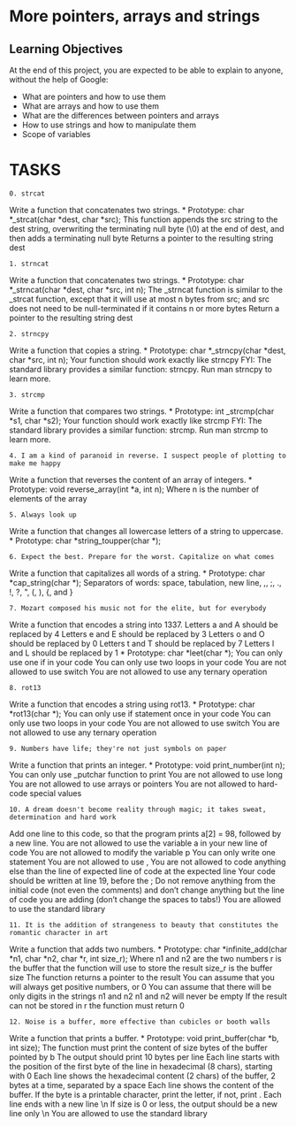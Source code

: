 # More pointers, arrays and strings

## Learning Objectives
At the end of this project, you are expected to be able to explain to anyone, without the help of Google:
- What are pointers and how to use them
- What are arrays and how to use them
- What are the differences between pointers and arrays
- How to use strings and how to manipulate them
- Scope of variables

# TASKS
	0. strcat
Write a function that concatenates two strings.
	* Prototype: char *_strcat(char *dest, char *src);
This function appends the src string to the dest string, overwriting the terminating null byte (\0) at the end of dest, and then adds a terminating null byte
Returns a pointer to the resulting string dest

	1. strncat
Write a function that concatenates two strings.
	* Prototype: char *_strncat(char *dest, char *src, int n);
The _strncat function is similar to the _strcat function, except that
it will use at most n bytes from src; and
src does not need to be null-terminated if it contains n or more bytes
Return a pointer to the resulting string dest

	2. strncpy
Write a function that copies a string.
	* Prototype: char *_strncpy(char *dest, char *src, int n);
Your function should work exactly like strncpy
FYI: The standard library provides a similar function: strncpy. Run man strncpy to learn more.

	3. strcmp
Write a function that compares two strings.
	* Prototype: int _strcmp(char *s1, char *s2);
Your function should work exactly like strcmp
FYI: The standard library provides a similar function: strcmp. Run man strcmp to learn more.

	4. I am a kind of paranoid in reverse. I suspect people of plotting to make me happy
Write a function that reverses the content of an array of integers.
	* Prototype: void reverse_array(int *a, int n);
Where n is the number of elements of the array

	5. Always look up
Write a function that changes all lowercase letters of a string to uppercase.
	* Prototype: char *string_toupper(char *);

	6. Expect the best. Prepare for the worst. Capitalize on what comes
Write a function that capitalizes all words of a string.
	* Prototype: char *cap_string(char *);
Separators of words: space, tabulation, new line, ,, ;, ., !, ?, ", (, ), {, and }

	7. Mozart composed his music not for the elite, but for everybody
Write a function that encodes a string into 1337.
	Letters a and A should be replaced by 4
	Letters e and E should be replaced by 3
	Letters o and O should be replaced by 0
	Letters t and T should be replaced by 7
	Letters l and L should be replaced by 1
	* Prototype: char *leet(char *);
You can only use one if in your code
You can only use two loops in your code
You are not allowed to use switch
You are not allowed to use any ternary operation

	8. rot13
Write a function that encodes a string using rot13.
	* Prototype: char *rot13(char *);
You can only use if statement once in your code
You can only use two loops in your code
You are not allowed to use switch
You are not allowed to use any ternary operation

	9. Numbers have life; they're not just symbols on paper
Write a function that prints an integer.
	* Prototype: void print_number(int n);
You can only use _putchar function to print
You are not allowed to use long
You are not allowed to use arrays or pointers
You are not allowed to hard-code special values

	10. A dream doesn't become reality through magic; it takes sweat, determination and hard work
Add one line to this code, so that the program prints a[2] = 98, followed by a new line.
	You are not allowed to use the variable a in your new line of code
	You are not allowed to modify the variable p
	You can only write one statement
	You are not allowed to use ,
	You are not allowed to code anything else than the line of expected line of code at the expected line
	Your code should be written at line 19, before the ;
	Do not remove anything from the initial code (not even the comments)
	and don’t change anything but the line of code you are adding (don’t change the spaces to tabs!)
	You are allowed to use the standard library

	11. It is the addition of strangeness to beauty that constitutes the romantic character in art
Write a function that adds two numbers.
	* Prototype: char *infinite_add(char *n1, char *n2, char *r, int size_r);
Where n1 and n2 are the two numbers
r is the buffer that the function will use to store the result
size_r is the buffer size
The function returns a pointer to the result
You can assume that you will always get positive numbers, or 0
You can assume that there will be only digits in the strings n1 and n2
n1 and n2 will never be empty
If the result can not be stored in r the function must return 0

	12. Noise is a buffer, more effective than cubicles or booth walls
Write a function that prints a buffer.
	* Prototype: void print_buffer(char *b, int size);
The function must print the content of size bytes of the buffer pointed by b
The output should print 10 bytes per line
Each line starts with the position of the first byte of the line in hexadecimal (8 chars), starting with 0
Each line shows the hexadecimal content (2 chars) of the buffer, 2 bytes at a time, separated by a space
Each line shows the content of the buffer. If the byte is a printable character, print the letter, if not, print .
Each line ends with a new line \n
If size is 0 or less, the output should be a new line only \n
You are allowed to use the standard library
